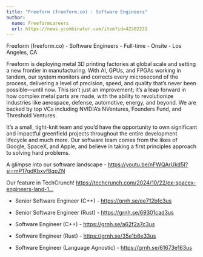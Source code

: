 ```yaml
---
title: "Freeform (freeform.co) : Software Engineers"
author:
  name: Freeformcareers
  url: https://news.ycombinator.com/item?id=42302231
---
```

Freeform (freeform.co) - Software Engineers - Full-time - Onsite - Los Angeles, CA

Freeform is deploying metal 3D printing factories at global scale and setting a new frontier in manufacturing. With AI, GPUs, and FPGAs working in tandem, our system monitors and corrects every microsecond of the process, delivering a level of precision, speed, and quality that’s never been possible—until now. This isn’t just an improvement; it’s a leap forward in how complex metal parts are made, with the ability to revolutionize industries like aerospace, defense, automotive, energy, and beyond. We are backed by top VCs including NVIDIA’s NVentures, Founders Fund, and Threshold Ventures.

It’s a small, tight-knit team and you’d have the opportunity to own significant and impactful greenfield projects throughout the entire development lifecycle and much more.
Our software team comes from the likes of Google, SpaceX, and Apple, and believe in taking a first principles approach to solving hard problems.

A glimpse into our software landscape - <a href="https:&#x2F;&#x2F;youtu.be&#x2F;nFWQArUkd5I?si=mP17qdKbxvf8qpZN" rel="nofollow">https:&#x2F;&#x2F;youtu.be&#x2F;nFWQArUkd5I?si=mP17qdKbxvf8qpZN</a>

Our feature in TechCrunch! <a href="https:&#x2F;&#x2F;techcrunch.com&#x2F;2024&#x2F;10&#x2F;22&#x2F;ex-spacex-engineers-land-14m-to-scale-new-method-for-3d-printing-metal&#x2F;" rel="nofollow">https:&#x2F;&#x2F;techcrunch.com&#x2F;2024&#x2F;10&#x2F;22&#x2F;ex-spacex-engineers-land-1...</a>

+ Senior Software Engineer (C++) - <a href="https:&#x2F;&#x2F;grnh.se&#x2F;ee712bfc3us" rel="nofollow">https:&#x2F;&#x2F;grnh.se&#x2F;ee712bfc3us</a>

+ Senior Software Engineer (Rust) - <a href="https:&#x2F;&#x2F;grnh.se&#x2F;69301cad3us" rel="nofollow">https:&#x2F;&#x2F;grnh.se&#x2F;69301cad3us</a>

+ Software Engineer (C++) - <a href="https:&#x2F;&#x2F;grnh.se&#x2F;a62f2a7c3us" rel="nofollow">https:&#x2F;&#x2F;grnh.se&#x2F;a62f2a7c3us</a>

+ Software Engineer (Rust) - <a href="https:&#x2F;&#x2F;grnh.se&#x2F;35e1b8e33us" rel="nofollow">https:&#x2F;&#x2F;grnh.se&#x2F;35e1b8e33us</a>

+ Software Engineer (Language Agnostic) -  <a href="https:&#x2F;&#x2F;grnh.se&#x2F;61673e163us" rel="nofollow">https:&#x2F;&#x2F;grnh.se&#x2F;61673e163us</a>
<JobApplication />
